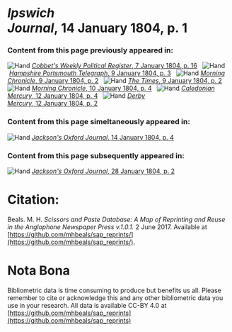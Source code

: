 # *Ipswich Journal*, 14 January 1804, p. 1  
  
### Content from this page previously appeared in:  
![Hand](http://scissorsandpaste.net/wp-content/uploads/2017/06/smallhandpointer.png) [*Cobbet's Weekly Political Register*, 7 January 1804, p. 16](https://mhbeals.github.io/sap_html/Cobbet's-Weekly-Political-Register/Cobbet's-Weekly-Political-Register-7-January-1804-p-16)  
![Hand](http://scissorsandpaste.net/wp-content/uploads/2017/06/smallhandpointer.png) [*Hampshire Portsmouth Telegraph*, 9 January 1804, p. 3](https://mhbeals.github.io/sap_html/Hampshire-Portsmouth-Telegraph/Hampshire-Portsmouth-Telegraph-9-January-1804-p-3)  
![Hand](http://scissorsandpaste.net/wp-content/uploads/2017/06/smallhandpointer.png) [*Morning Chronicle*, 9 January 1804, p. 2](https://mhbeals.github.io/sap_html/Morning-Chronicle/Morning-Chronicle-9-January-1804-p-2)  
![Hand](http://scissorsandpaste.net/wp-content/uploads/2017/06/smallhandpointer.png) [*The Times*, 9 January 1804, p. 2](https://mhbeals.github.io/sap_html/The-Times/The-Times-9-January-1804-p-2)  
![Hand](http://scissorsandpaste.net/wp-content/uploads/2017/06/smallhandpointer.png) [*Morning Chronicle*, 10 January 1804, p. 4](https://mhbeals.github.io/sap_html/Morning-Chronicle/Morning-Chronicle-10-January-1804-p-4)  
![Hand](http://scissorsandpaste.net/wp-content/uploads/2017/06/smallhandpointer.png) [*Caledonian Mercury*, 12 January 1804, p. 4](https://mhbeals.github.io/sap_html/Caledonian-Mercury/Caledonian-Mercury-12-January-1804-p-4)  
![Hand](http://scissorsandpaste.net/wp-content/uploads/2017/06/smallhandpointer.png) [*Derby Mercury*, 12 January 1804, p. 2](https://mhbeals.github.io/sap_html/Derby-Mercury/Derby-Mercury-12-January-1804-p-2)  
  
### Content from this page simeltaneously appeared in:  
![Hand](http://scissorsandpaste.net/wp-content/uploads/2017/06/smallhandpointer.png) [*Jackson's Oxford Journal*, 14 January 1804, p. 4](https://mhbeals.github.io/sap_html/Jackson's-Oxford-Journal/Jackson's-Oxford-Journal-14-January-1804-p-4)  
  
### Content from this page subsequently appeared in:  
![Hand](http://scissorsandpaste.net/wp-content/uploads/2017/06/smallhandpointer.png) [*Jackson's Oxford Journal*, 28 January 1804, p. 2](https://mhbeals.github.io/sap_html/Jackson's-Oxford-Journal/Jackson's-Oxford-Journal-28-January-1804-p-2)  


# Citation: 

Beals. M. H. *Scissors and Paste Database: A Map of Reprinting and Reuse in the Anglophone Newspaper Press v.1.0.1.* 2 June 2017. Available at [https://github.com/mhbeals/sap_reprints/](https://github.com/mhbeals/sap_reprints/). 

# Nota Bona

Bibliometric data is time consuming to produce but benefits us all. Please remember to cite or acknowledge this and any other bibliometric data you use in your research. All data is available CC-BY 4.0 at [https://github.com/mhbeals/sap_reprints](https://github.com/mhbeals/sap_reprints)